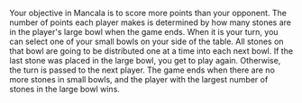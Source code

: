 Your objective in Mancala is to score more points than your opponent. The number of points each player makes is determined by how many stones are in the player's large bowl when the game ends.
When it is your turn, you can select one of your small bowls on your side of the table. All stones on that bowl are going to be distributed one at a time into each next bowl. If the last stone was placed in the large bowl, you get to play again. Otherwise, the turn is passed to the next player.
The game ends when there are no more stones in small bowls, and the player with the largest number of stones in the large bowl wins.